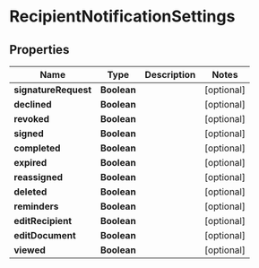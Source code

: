 

# RecipientNotificationSettings


## Properties

| Name | Type | Description | Notes |
|------------ | ------------- | ------------- | -------------|
|**signatureRequest** | **Boolean** |  |  [optional] |
|**declined** | **Boolean** |  |  [optional] |
|**revoked** | **Boolean** |  |  [optional] |
|**signed** | **Boolean** |  |  [optional] |
|**completed** | **Boolean** |  |  [optional] |
|**expired** | **Boolean** |  |  [optional] |
|**reassigned** | **Boolean** |  |  [optional] |
|**deleted** | **Boolean** |  |  [optional] |
|**reminders** | **Boolean** |  |  [optional] |
|**editRecipient** | **Boolean** |  |  [optional] |
|**editDocument** | **Boolean** |  |  [optional] |
|**viewed** | **Boolean** |  |  [optional] |




